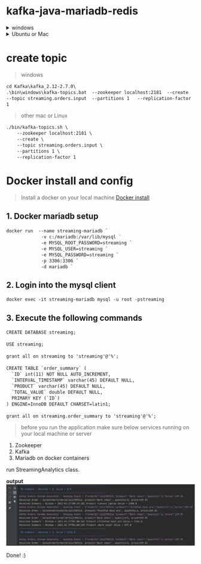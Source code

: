 # kafka-java-mariadb-redis

<details><summary>windows</summary>
<p>
    
# Kafka download for Windows 
## 1. Create a Kafka directory.

    mkdir kafka 
    cd kafka

[Kafka Download page ](https://kafka.apache.org/downloads)
> In this project using Kafka Scala 2.12 Binary downloads:

Scala 2.12  - [kafka_2.12-2.7.0.tgz](https://apache.mirror.digitalpacific.com.au/kafka/2.7.0/kafka_2.12-2.7.0.tgz) 

## 2. Download the binary file into **kafka** folder and extract the file.
    cd kafka_2.12-2.7.0
## 3.Make configuration edits for Kafka
### Go to 
    Kafka\kafka_2.12-2.7.0\config
### Use any editer to edit the file

    server.properties 
### Modify the only below for Socket Server Settings and Log Basics
    listeners=PLAINTEXT://localhost:9092
    log.dirs=C:/Kafka/kafka_2.12-2.7.0/kafka-logs
### save and close
## 4.Start the zookeeper service 
    .\bin\windows\zookeeper-server-start.bat .\config\zookeeper.properties
![text](https://github.com/sada498/kafka-java-mariadb-redis/blob/main/img/zookeeper.JPG)
> Open new windows powerShell in c:\ kafka\kafka_2.12-2.7.0
## 5.Start the kafka service
    .\bin\windows\kafka-server-start.bat .\config\server.properties
![text](https://github.com/sada498/kafka-java-mariadb-redis/blob/main/img/kafka.JPG)    
## 6. To check all topics are created in kafka
    .\bin\windows\kafka-topics.bat --list --zookeeper localhost:2181   
 </p>

</details> 
<details><summary>Ubuntu or Mac</summary>
<p>
    
# kafka download for Ubuntu or Mac 
    mkdir kafka
    cd kafka
## 1. Download the Kafka 
    wget https://apache.mirror.digitalpacific.com.au/kafka/2.7.0/kafka_2.12-2.7.0.tgz

    tar -xvf kafka_2.12-2.7.0.tgz
### Change directory to
    cd kafka_2.12-2.7.0
## 2. Make configuration edits for Kafka
    vi config/server.properties
### Modify the only below for Socket Server Settings

    listeners=PLAINTEXT://localhost:9092
### create Log folder
    mkdir logs
## 3. Start the zookeeper service
    ./bin/zookeeper-server-start.sh ./config/zookeeper.properties > ./logs/start_zk.log &
## 4.Start the kafka service
    ./bin/kafka-server-start.sh ./config/server.properties > ./logs/start_kafka.log &
## 5. Check the kafka running
    ps -ef|grep kafka
</p>

</details>

# create topic 
>windows

    cd Kafka\kafka_2.12-2.7.0\
    .\bin\windows\kafka-topics.bat  --zookeeper localhost:2181  --create  --topic streaming.orders.input  --partitions 1   --replication-factor 1

>other mac or Linux

    ./bin/kafka-topics.sh \
        --zookeeper localhost:2181 \
        --create \
        --topic streaming.orders.input \
        --partitions 1 \
        --replication-factor 1

# Docker install and config
> Install a docker on your local machine 
[Docker install](https://docs.docker.com/get-docker/)
## 1. Docker mariadb setup
    docker run  --name streaming-mariadb `
                 -v c:/mariadb:/var/lib/mysql `
                 -e MYSQL_ROOT_PASSWORD=streaming `
                 -e MYSQL_USER=streaming `
                 -e MYSQL_PASSWORD=streaming `
                 -p 3306:3306 `
                 -d mariadb `
## 2. Login into the mysql client ###

    docker exec -it streaming-mariadb mysql -u root -pstreaming

## 3. Execute the following commands ###

    CREATE DATABASE streaming;
    
    USE streaming;
    
    grant all on streaming to 'streaming'@'%';
    
    CREATE TABLE `order_summary` (
      `ID` int(11) NOT NULL AUTO_INCREMENT,
      `INTERVAL_TIMESTAMP` varchar(45) DEFAULT NULL,
      `PRODUCT` varchar(45) DEFAULT NULL,
      `TOTAL_VALUE` double DEFAULT NULL,
      PRIMARY KEY (`ID`)
    ) ENGINE=InnoDB DEFAULT CHARSET=latin1;
    
    grant all on streaming.order_summary to 'streaming'@'%';
    
> before you run the application make sure below services running on your local machine or server
1. Zookeeper
2. Kafka
3. Mariadb on docker containers

run StreamingAnalytics class.

**output**
![](https://github.com/sada498/kafka-java-mariadb-redis/blob/main/img/output.JPG)

Done! :)



